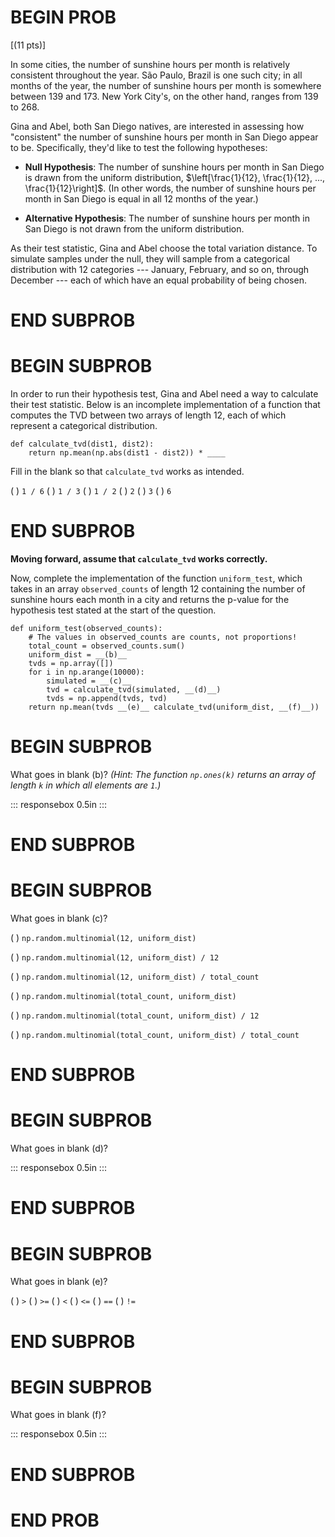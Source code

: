 # BEGIN PROB

\[(11 pts)\]

In some cities, the number of sunshine hours per month is relatively
consistent throughout the year. São Paulo, Brazil is one such city; in
all months of the year, the number of sunshine hours per month is
somewhere between 139 and 173. New York City's, on the other hand,
ranges from 139 to 268.

Gina and Abel, both San Diego natives, are interested in assessing how
"consistent\" the number of sunshine hours per month in San Diego appear
to be. Specifically, they'd like to test the following hypotheses:

-   **Null Hypothesis**: The number of sunshine hours per month in San
    Diego is drawn from the uniform distribution,
    $\left[\frac{1}{12}, \frac{1}{12}, ..., \frac{1}{12}\right]$. (In
    other words, the number of sunshine hours per month in San Diego is
    equal in all 12 months of the year.)

-   **Alternative Hypothesis**: The number of sunshine hours per month
    in San Diego is not drawn from the uniform distribution.

As their test statistic, Gina and Abel choose the total variation
distance. To simulate samples under the null, they will sample from a
categorical distribution with 12 categories --- January, February, and
so on, through December --- each of which have an equal probability of
being chosen.

# END SUBPROB

# BEGIN SUBPROB

In order to run their hypothesis test, Gina and Abel need a way to
calculate their test statistic. Below is an incomplete implementation of
a function that computes the TVD between two arrays of length 12, each
of which represent a categorical distribution.

    def calculate_tvd(dist1, dist2):
        return np.mean(np.abs(dist1 - dist2)) * ____

Fill in the blank so that `calculate_tvd` works as intended.

( ) `1 / 6` ( ) `1 / 3` ( ) `1 / 2` ( ) `2` ( ) `3` ( ) `6`

# END SUBPROB

**Moving forward, assume that `calculate_tvd` works correctly.**

Now, complete the implementation of the function `uniform_test`, which
takes in an array `observed_counts` of length 12 containing the number
of sunshine hours each month in a city and returns the p-value for the
hypothesis test stated at the start of the question.

    def uniform_test(observed_counts):
        # The values in observed_counts are counts, not proportions!
        total_count = observed_counts.sum()
        uniform_dist = __(b)__
        tvds = np.array([])
        for i in np.arange(10000):
            simulated = __(c)__
            tvd = calculate_tvd(simulated, __(d)__)
            tvds = np.append(tvds, tvd)
        return np.mean(tvds __(e)__ calculate_tvd(uniform_dist, __(f)__))

# BEGIN SUBPROB

What goes in blank (b)? *(Hint: The function `np.ones(k)` returns an
array of length `k` in which all elements are `1`.)*

::: responsebox
0.5in
:::

# END SUBPROB

# BEGIN SUBPROB

What goes in blank (c)?

( ) `np.random.multinomial(12, uniform_dist)`

( ) `np.random.multinomial(12, uniform_dist) / 12`

( ) `np.random.multinomial(12, uniform_dist) / total_count`

( ) `np.random.multinomial(total_count, uniform_dist)`

( ) `np.random.multinomial(total_count, uniform_dist) / 12`

( ) `np.random.multinomial(total_count, uniform_dist) / total_count`

# END SUBPROB

# BEGIN SUBPROB

What goes in blank (d)?

::: responsebox
0.5in
:::

# END SUBPROB

# BEGIN SUBPROB

What goes in blank (e)?

( ) `>` ( ) `>=` ( ) `<` ( ) `<=` ( ) `==` ( ) `!=`

# END SUBPROB

# BEGIN SUBPROB

What goes in blank (f)?

::: responsebox
0.5in
:::

# END SUBPROB

# END PROB